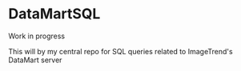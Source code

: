 # DataMartSQL

Work in progress

This will by my central repo for SQL queries related to ImageTrend's DataMart server
